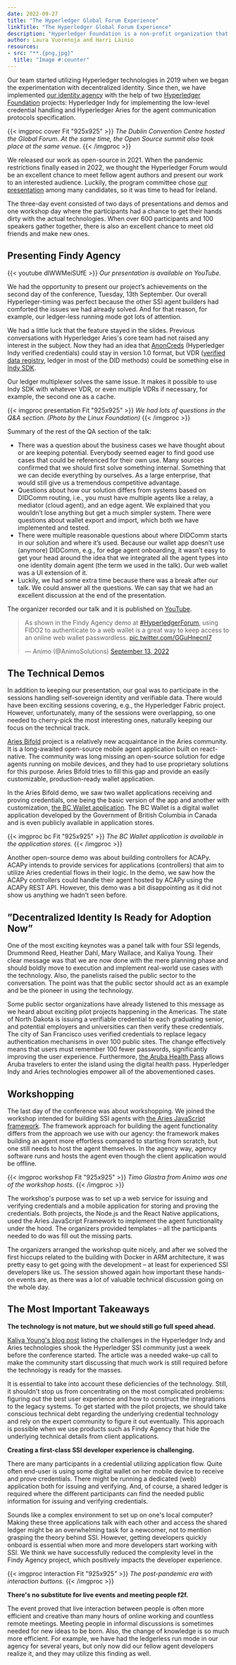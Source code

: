 ```yaml
---
date: 2022-09-27
title: "The Hyperledger Global Forum Experience"
linkTitle: "The Hyperledger Global Forum Experience"
description: "Hyperledger Foundation is a non-profit organization that hosts open-source software blockchain projects. It is part of the Linux Foundation. The Hyperledger Global Forum is the biggest annual gathering of the Hyperledger community, and this year the foundation organized the event in Dublin, Ireland."
author: Laura Vuorenoja and Harri Lainio
resources:
- src: "**.{png,jpg}"
  title: "Image #:counter"
---
```


Our team started utilizing Hyperledger technologies in 2019 when we began the experimentation with
decentralized identity. Since then, we have implemented [our identity agency](https://findy-network.github.io/)
with the help of two [Hyperledger Foundation](https://www.hyperledger.org/) projects:
Hyperledger Indy for implementing the low-level credential
handling and Hyperledger Aries for the agent communication protocols specification.

{{< imgproc cover Fit "925x925" >}}
<em>The Dublin Convention Centre hosted the Global Forum. At the same time,
the Open Source summit also took place at the same venue.
</em>
{{< /imgproc >}}

We released our work as open-source in 2021. When the pandemic restrictions finally eased in 2022,
we thought the Hyperledger Forum would be an excellent chance to meet fellow agent authors and
present our work to an interested audience. Luckily, the program committee chose [our presentation](https://hgf22.sched.com/event/14H5g/findy-agency-highway-to-verified-data-networks-laura-vuorenoja-harri-lainio-op-financial-group)
among many candidates, so it was time to head for Ireland.

The three-day event consisted of two days of presentations and demos and one workshop day where
the participants had a chance to get their hands dirty with the actual technologies.
When over 600 participants and 100 speakers gather together, there is also an excellent
chance to meet old friends and make new ones.

## Presenting Findy Agency

{{< youtube dlWWMeiSUfE >}}
*Our presentation is available on YouTube.*

We had the opportunity to present our project’s achievements on the second day of the conference,
Tuesday, 13th September. Our overall Hyperleger-timing was perfect because the other SSI agent
builders had comforted the issues we had already solved. And for that reason, for example,
our ledger-less running mode got lots of attention.

We had a little luck that the feature stayed in the slides. Previous conversations with Hyperledger
Aries's core team had not raised any interest in the subject. Now they had an idea that [AnonCreds](https://anoncreds-wg.github.io/anoncreds-spec/)
(Hyperledger Indy verified credentials) could stay in version 1.0 format, but VDR
([verified data registry](https://www.w3.org/TR/did-core/#dfn-verifiable-data-registry),
ledger in most of the DID methods) could be something else in [Indy SDK](https://github.com/hyperledger/indy-sdk).

Our ledger multiplexer solves the same issue. It makes it possible to use Indy SDK with whatever
VDR, or even multiple VDRs if necessary, for example, the second one as a cache.

{{< imgproc presentation Fit "925x925" >}}
<em>We had lots of questions in the Q&A section. (Photo by the Linux Foundation)</em>
{{< /imgproc >}}


Summary of the rest of the QA section of the talk:

* There was a question about the business cases we have thought about or are keeping potential.
Everybody seemed eager to find good use cases that could be referenced for their own use.
Many sources confirmed that we should first solve something internal. Something that we can decide
everything by ourselves. As a large enterprise, that would still give us
a tremendous competitive advantage.
* Questions about how our solution differs from systems based on DIDComm routing, i.e., you must
have multiple agents like a relay, a mediator (cloud agent), and an edge agent.
We explained that you wouldn’t lose anything but get a much simpler system.
There were questions about wallet export and import, which both we have implemented and tested.
* There were multiple reasonable questions about where DIDComm starts in our solution and where
it’s used. Because our wallet app doesn’t use (anymore) DIDComm, e.g., for edge agent onboarding,
it wasn’t easy to get your head around the idea that we integrated all the agent types into one
identity domain agent (the term we used in the talk). Our web wallet was a UI extension of it. 
* Luckily, we had some extra time because there was a break after our talk.
We could answer all the questions. We can say that we had an excellent discussion
at the end of the presentation.

The organizer recorded our talk and it is published on [YouTube](https://www.youtube.com/watch?v=dlWWMeiSUfE).

<blockquote class="twitter-tweet"><p lang="en" dir="ltr">As shown in the Findy Agency demo at <a href="https://twitter.com/hashtag/HyperledgerForum?src=hash&amp;ref_src=twsrc%5Etfw">#HyperledgerForum</a>, using FIDO2 to authenticate to a web wallet is a great way to keep access to an online web wallet passwordless. <a href="https://t.co/GGuHnecnI7">pic.twitter.com/GGuHnecnI7</a></p>&mdash; Animo (@AnimoSolutions) <a href="https://twitter.com/AnimoSolutions/status/1569648888415670275?ref_src=twsrc%5Etfw">September 13, 2022</a></blockquote> <script async src="https://platform.twitter.com/widgets.js" charset="utf-8"></script>

## The Technical Demos

In addition to keeping our presentation, our goal was to participate in the sessions handling
self-sovereign identity and verifiable data. There would have been exciting sessions covering,
e.g., the Hyperledger Fabric project. However, unfortunately, many of the sessions were overlapping,
so one needed to cherry-pick the most interesting ones, naturally keeping our
focus on the technical track.

[Aries Bifold](https://github.com/hyperledger/aries-mobile-agent-react-native) project is
a relatively new acquaintance in the Aries community. It is a long-awaited open-source mobile
agent application built on react-native. The community was long missing an open-source solution
for edge agents running on mobile devices, and they had to use proprietary solutions for this purpose.
Aries Bifold tries to fill this gap and provide an easily customizable, production-ready wallet application.

In the Aries Bifold demo, we saw two wallet applications receiving and proving credentials,
one being the basic version of the app and another with customization, [the BC Wallet application](https://www2.gov.bc.ca/gov/content/governments/government-id/bc-wallet).
The BC Wallet is a digital wallet application developed by the Government of British Columbia
in Canada and is even publicly available in application stores.

{{< imgproc bc Fit "925x925" >}}
<em>The BC Wallet application is available in the application stores.</em>
{{< /imgproc >}}

Another open-source demo was about building controllers for ACAPy. ACAPy intends to provide services
for applications (controllers) that aim to utilize Aries credential flows in their logic.
In the demo, we saw how the ACAPy controllers could handle their agent hosted by ACAPy using
the ACAPy REST API. However, this demo was a bit disappointing as it did not show us anything
we hadn't seen before.

## ”Decentralized Identity Is Ready for Adoption Now”

One of the most exciting keynotes was a panel talk with four SSI legends, Drummond Reed,
Heather Dahl, Mary Wallace, and Kaliya Young. Their clear message was that we are now done
with the mere planning phase and should boldly move to execution and implement real-world
use cases with the technology. Also, the panelists raised the public sector to the conversation.
The point was that the public sector should act as an example and be the pioneer in using the technology.

Some public sector organizations have already listened to this message as we heard about exciting
pilot projects happening in the Americas. The state of North Dakota is issuing a verifiable
credential to each graduating senior, and potential employers and universities can then verify
these credentials. The city of San Francisco uses verified credentials to replace legacy
authentication mechanisms in over 100 public sites. The change effectively means that users
must remember 100 fewer passwords, significantly improving the user experience.
Furthermore, [the Aruba Health Pass](https://www.aruba.com/us/traveler-health-requirements/commonpass)
allows Aruba travelers to enter the island using
the digital health pass. Hyperledger Indy and Aries technologies empower all of the abovementioned cases.

## Workshopping

The last day of the conference was about workshopping. We joined the workshop intended
for building SSI agents with [the Aries JavaScript framework](https://github.com/hyperledger/aries-framework-javascript).
The framework approach for building the agent functionality differs from the approach
we use with our agency: the framework makes building an agent more effortless compared to
starting from scratch, but one still needs to host the agent themselves.
In the agency way, agency software runs and hosts the agent even though the client application
would be offline.

{{< imgproc workshop Fit "925x925" >}}
<em>Timo Glastra from Animo was one of the workshop hosts.</em>
{{< /imgproc >}}

The workshop's purpose was to set up a web service for issuing and verifying credentials
and a mobile application for storing and proving the credentials. Both projects,
the Node.js and the React Native applications, used the Aries JavaScript Framework
to implement the agent functionality under the hood. The organizers provided
templates – all the participants needed to do was fill out the missing parts.

The organizers arranged the workshop quite nicely, and after we solved the first hiccups
related to the building with Docker in ARM architecture, it was pretty easy to get going with
the development – at least for experienced SSI developers like us.
The session showed again how important these hands-on events are, as there was
a lot of valuable technical discussion going on the whole day.

## The Most Important Takeaways

**The technology is not mature, but we should still go full speed ahead.**

[Kaliya Young's blog post](https://identitywoman.net/being-real-about-hyperledger-indy-aries-anoncreds/)
listing the challenges in the Hyperledger Indy and Aries technologies shook
the Hyperledger SSI community just a week before the conference started. The article was
a needed wake-up call to make the community start discussing that much work is still required
before the technology is ready for the masses.

It is essential to take into account these deficiencies of the technology. Still, it shouldn't stop
us from concentrating on the most complicated problems: figuring out the best user experience
and how to construct the integrations to the legacy systems. To get started with the pilot projects,
we should take conscious technical debt regarding the underlying credential technology and rely on
the expert community to figure it out eventually. This approach is possible when we use products
such as Findy Agency that hide the underlying technical details from client applications.

**Creating a first-class SSI developer experience is challenging.**

There are many participants in a credential utilizing application flow. Quite often end-user is using
some digital wallet on her mobile device to receive and prove credentials. There might be running
a dedicated (web) application both for issuing and verifying. And, of course, a shared ledger is
required where the different participants can find the needed public information
for issuing and verifying credentials.

Sounds like a complex environment to set up on one's local computer? Making these three
applications talk with each other and access the shared ledger might be an overwhelming
task for a newcomer, not to mention grasping the theory behind SSI. However, getting
developers quickly onboard is essential when more and more developers start working with SSI.
We think we have successfully reduced the complexity level in the Findy Agency project,
which positively impacts the developer experience.

{{< imgproc interaction Fit "925x925" >}}
<em>The post-pandemic era with interaction buttons.</em>
{{< /imgproc >}}

**There's no substitute for live events and meeting people f2f.**

The event proved that live interaction between people is often more efficient and
creative than many hours of online working and countless remote meetings. Meeting people
in informal discussions is sometimes needed for new ideas to be born.
Also, the change of knowledge is so much more efficient. For example, we have had
the ledgerless run mode in our agency for several years, but only now did our
fellow agent developers realize it, and they may utilize this finding as well.
